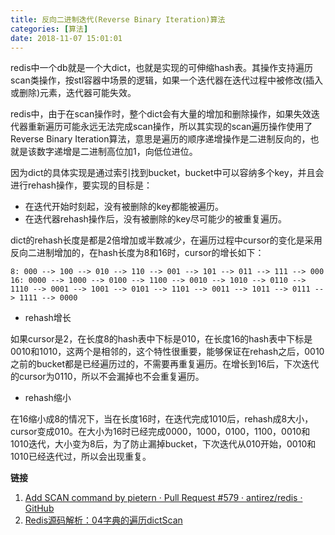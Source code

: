 ```yaml
---
title: 反向二进制迭代(Reverse Binary Iteration)算法
categories: [算法]
date: 2018-11-07 15:01:01
---
```

 

redis中一个db就是一个大dict，也就是实现的可伸缩hash表。其操作支持遍历scan类操作，按stl容器中场景的逻辑，如果一个迭代器在迭代过程中被修改(插入或删除)元素，迭代器可能失效。

redis中，由于在scan操作时，整个dict会有大量的增加和删除操作，如果失效迭代器重新遍历可能永远无法完成scan操作，所以其实现的scan遍历操作使用了Reverse Binary Iteration算法，意思是遍历的顺序递增操作是二进制反向的，也就是该数字递增是二进制高位加1，向低位进位。

因为dict的具体实现是通过索引找到bucket，bucket中可以容纳多个key，并且会进行rehash操作，要实现的目标是：

- 在迭代开始时刻起，没有被删除的key都能被遍历。
- 在迭代器rehash操作后，没有被删除的key尽可能少的被重复遍历。

dict的rehash长度是都是2倍增加或半数减少，在遍历过程中cursor的变化是采用反向二进制增加的，在hash长度为8和16时，cursor的增长如下：
```
8: 000 --> 100 --> 010 --> 110 --> 001 --> 101 --> 011 --> 111 --> 000   
16: 0000 --> 1000 --> 0100 --> 1100 --> 0010 --> 1010 --> 0110 --> 1110 --> 0001 --> 1001 --> 0101 --> 1101 --> 0011 --> 1011 --> 0111 --> 1111 --> 0000   
```
- rehash增长

如果cursor是2，在长度8的hash表中下标是010，在长度16的hash表中下标是0010和1010，这两个是相邻的，这个特性很重要，能够保证在rehash之后，0010之前的bucket都是已经遍历过的，不需要再重复遍历。在增长到16后，下次迭代的cursor为0110，所以不会漏掉也不会重复遍历。

- rehash缩小

在16缩小成8的情况下，当在长度16时，在迭代完成1010后，rehash成8大小，cursor变成010。在大小为16时已经完成0000，1000，0100，1100，0010和1010迭代，大小变为8后，为了防止漏掉bucket，下次迭代从010开始，0010和1010已经迭代过，所以会出现重复。


**链接**
1. [Add SCAN command by pietern · Pull Request #579 · antirez/redis · GitHub](https://github.com/antirez/redis/pull/579#issuecomment-16871583)
2. [Redis源码解析：04字典的遍历dictScan](https://blog.csdn.net/gqtcgq/article/details/50533336)

